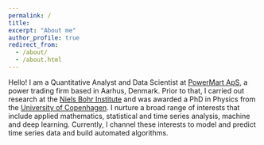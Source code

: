 ```yaml
---
permalink: /
title: 
excerpt: "About me"
author_profile: true
redirect_from: 
  - /about/
  - /about.html
---
```

 
Hello! I am a Quantitative Analyst and Data Scientist at [PowerMart ApS](http://www.powermart.eu), a power trading firm based in Aarhus, Denmark. Prior to that, I carried out research at the [Niels Bohr Institute](https://www.nbi.ku.dk/english/) and was awarded a PhD in Physics from the [University of Copenhagen](https://www.ku.dk/english/). I nurture a broad range of interests that include applied mathematics, statistical and time series analysis, machine and deep learning. Currently, I channel these interests to model and predict time series data and build automated algorithms.  
